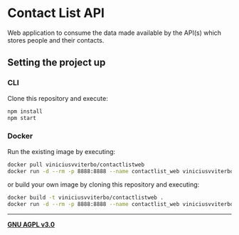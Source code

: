 # Contact List API

Web application to consume the data made available by the API(s) which stores people and their contacts.


## Setting the project up

### CLI

Clone this repository and execute:

```bash
npm install
npm start
```

### Docker

Run the existing image by executing:

```bash
docker pull viniciusvviterbo/contactlistweb
docker run -d --rm -p 8888:8888 --name contactlist_web viniciusvviterbo/contactlistweb
```
or build your own image by cloning this repository and executing:

```bash
docker build -t viniciusvviterbo/contactlistweb .
docker run -d --rm -p 8888:8888 --name contactlist_web viniciusvviterbo/contactlistweb
```

---

**[GNU AGPL v3.0](https://www.gnu.org/licenses/agpl-3.0.html)**
